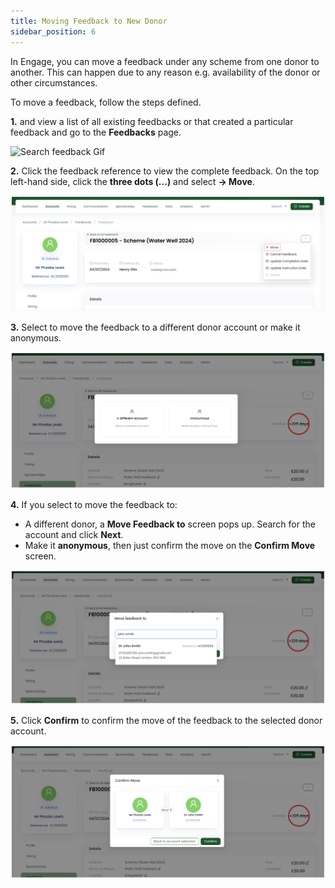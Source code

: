 ```yaml
---
title: Moving Feedback to New Donor
sidebar_position: 6
---
```


In Engage, you can move a feedback under any scheme from one donor to another. This can happen due to any reason e.g. availability of the donor or other circumstances.

To move a feedback, follow the steps defined.

**1.** <K2Link route="" text="Search for a feedback" isInternal/> and view a list of all existing feedbacks or <K2Link route="docs/engage/accounts/searching-accounts/" text="search for an account" isInternal/> that created a particular feedback and go to the **Feedbacks** page.

![Search feedback Gif](./search-feedback-gif.gif)

**2.** Click the feedback reference to view the complete feedback. On the top left-hand side, click the **three dots (...)** and select **-> Move**.

![Select move](./select-move.png)

**3.** Select to move the feedback to a different donor account or make it anonymous.

![Select donor or anonymous](./select-donor-anonymous.png)

**4.** If you select to move the feedback to:

- A different donor, a **Move Feedback to** screen pops up. Search for the account and click **Next**. 
- Make it **anonymous**, then just confirm the move on the **Confirm Move** screen.

![Move feedback screen](./move-feedback.png)

**5.** Click **Confirm** to confirm the move of the feedback to the selected donor account. 

![Confirm move screen](./confirm-move.png)
